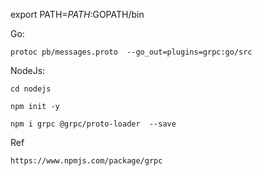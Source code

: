 export PATH=$PATH:$GOPATH/bin

Go:

    protoc pb/messages.proto  --go_out=plugins=grpc:go/src


NodeJs:

    cd nodejs

    npm init -y

    npm i grpc @grpc/proto-loader  --save

Ref

    https://www.npmjs.com/package/grpc